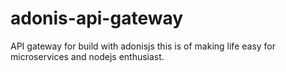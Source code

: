 # adonis-api-gateway
API gateway for build with adonisjs this is of making life easy for microservices and nodejs enthusiast. 
